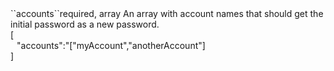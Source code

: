 <tr><td>``accounts``</td><td>required, array</td>
<td>An array with account names that should get the initial password as a new password.<br/>
<td> [
  <div style="padding-left:10px;">"accounts":"["myAccount","anotherAccount"]</div>
  ]</td>
<td></td>
</tr>

 